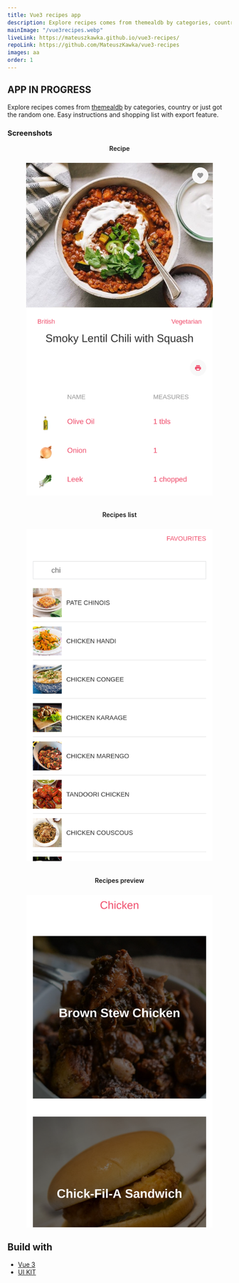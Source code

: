 ```yaml
---
title: Vue3 recipes app
description: Explore recipes comes from themealdb by categories, country or just got the random one. Easy instructions and shopping list with export feature.
mainImage: "/vue3recipes.webp"
liveLink: https://mateuszkawka.github.io/vue3-recipes/
repoLink: https://github.com/MateuszKawka/vue3-recipes
images: aa
order: 1
---
```



## APP IN PROGRESS


Explore recipes comes from [themealdb](https://www.themealdb.com/) by categories, country or just got the random one. Easy instructions and shopping list with export feature.

### Screenshots


<span style="display:block;font-weight:600; margin-bottom:24px; text-align:center">Recipe </span>
<span style="display:block;margin:0 auto;text-align: center;max-width:420px">![recipe](./images/vue3-recipe-app/recipe.webp)</span>

<span style="display:block;font-weight:600; margin-bottom:24px;margin-top: 32px; text-align:center">Recipes list </span>
<span style="display:block;margin:0 auto;text-align: center;max-width:420px">![recipes list](./images/vue3-recipe-app/recipes-list.webp)</span>

<span style="display:block;font-weight:600; margin-bottom:24px;margin-top: 32px; text-align:center">Recipes preview  </span>
<span style="display:block;margin:0 auto;text-align: center;max-width:420px">
![recipes preview](./images/vue3-recipe-app/recipes-preview.webp)</span>

## Build with

 * [Vue 3](https://vuejs.org/)
 * [UI KIT](https://getuikit.com/)